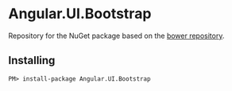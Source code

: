 # Angular.UI.Bootstrap

Repository for the NuGet package based on the [bower repository](https://github.com/angular-ui/bootstrap-bower).


## Installing

`PM> install-package Angular.UI.Bootstrap`